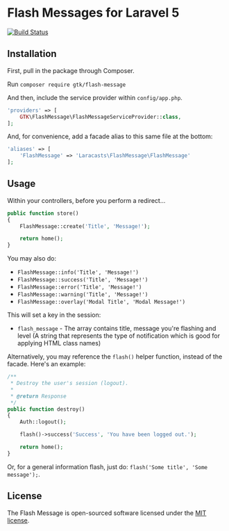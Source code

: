 # Flash Messages for Laravel 5

[![Build Status](https://travis-ci.org/cuonggt/flash-message.svg?branch=master)](https://travis-ci.org/cuonggt/flash-message)

## Installation

First, pull in the package through Composer.

Run `composer require gtk/flash-message`

And then, include the service provider within `config/app.php`.

```php
'providers' => [
    GTK\FlashMessage\FlashMessageServiceProvider::class,
];
```

And, for convenience, add a facade alias to this same file at the bottom:

```php
'aliases' => [
    'FlashMessage' => 'Laracasts\FlashMessage\FlashMessage'
];
```

## Usage

Within your controllers, before you perform a redirect...

```php
public function store()
{
    FlashMessage::create('Title', 'Message!');

    return home();
}
```

You may also do:

- `FlashMessage::info('Title', 'Message!')`
- `FlashMessage::success('Title', 'Message!')`
- `FlashMessage::error('Title', 'Message!')`
- `FlashMessage::warning('Title', 'Message!')`
- `FlashMessage::overlay('Modal Title', 'Modal Message!')`

This will set a key in the session:

- `flash_message` - The array contains title, message you're flashing and level (A string that represents the type of notification which is good for applying HTML class names)

Alternatively, you may reference the `flash()` helper function, instead of the facade. Here's an example:

```php
/**
 * Destroy the user's session (logout).
 *
 * @return Response
 */
public function destroy()
{
    Auth::logout();

    flash()->success('Success', 'You have been logged out.');

    return home();
}
```

Or, for a general information flash, just do: `flash('Some title', 'Some message');`.

## License

The Flash Message is open-sourced software licensed under the [MIT license](http://opensource.org/licenses/MIT).
